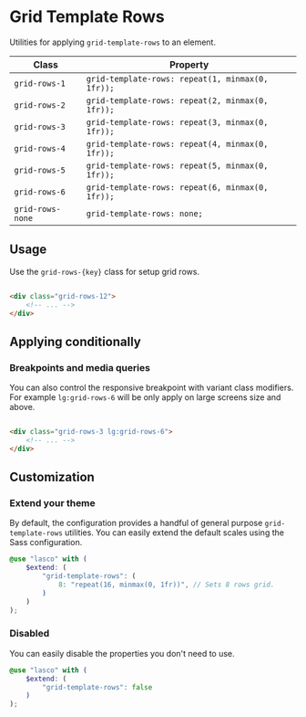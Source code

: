 # Grid Template Rows

Utilities for applying `grid-template-rows` to an element.

| Class            | Property                                          |
|------------------|---------------------------------------------------|
| `grid-rows-1`    | `grid-template-rows: repeat(1, minmax(0, 1fr));`  |
| `grid-rows-2`    | `grid-template-rows: repeat(2, minmax(0, 1fr));`  |
| `grid-rows-3`    | `grid-template-rows: repeat(3, minmax(0, 1fr));`  |
| `grid-rows-4`    | `grid-template-rows: repeat(4, minmax(0, 1fr));`  |
| `grid-rows-5`    | `grid-template-rows: repeat(5, minmax(0, 1fr));`  |
| `grid-rows-6`    | `grid-template-rows: repeat(6, minmax(0, 1fr));`  |
| `grid-rows-none` | `grid-template-rows: none;`                       |

## Usage

Use the `grid-rows-{key}` class for setup grid rows.

```html

<div class="grid-rows-12">
    <!-- ... -->
</div>
```

## Applying conditionally

### Breakpoints and media queries

You can also control the responsive breakpoint with variant class modifiers. For example `lg:grid-rows-6` will be only
apply on large screens size and above.

```html

<div class="grid-rows-3 lg:grid-rows-6">
    <!-- ... -->
</div>
```

## Customization

### Extend your theme

By default, the configuration provides a handful of general purpose `grid-template-rows` utilities. You can easily
extend the default scales using the Sass configuration.

```scss
@use "lasco" with (
    $extend: (
        "grid-template-rows": (
            8: "repeat(16, minmax(0, 1fr))", // Sets 8 rows grid.
        )
    )
);
```

### Disabled

You can easily disable the properties you don't need to use.

```scss
@use "lasco" with (
    $extend: (
        "grid-template-rows": false
    )
);
```
